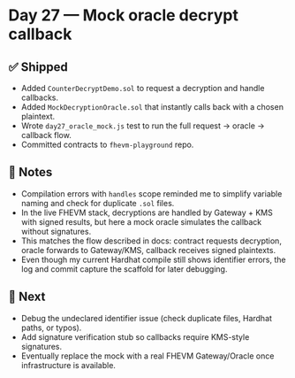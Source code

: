 # Day 27 — Mock oracle decrypt callback

## ✅ Shipped
- Added `CounterDecryptDemo.sol` to request a decryption and handle callbacks.
- Added `MockDecryptionOracle.sol` that instantly calls back with a chosen plaintext.
- Wrote `day27_oracle_mock.js` test to run the full request → oracle → callback flow.
- Committed contracts to `fhevm-playground` repo.

## 🧠 Notes
- Compilation errors with `handles` scope reminded me to simplify variable naming and check for duplicate `.sol` files.
- In the live FHEVM stack, decryptions are handled by Gateway + KMS with signed results, but here a mock oracle simulates the callback without signatures.
- This matches the flow described in docs: contract requests decryption, oracle forwards to Gateway/KMS, callback receives signed plaintexts.
- Even though my current Hardhat compile still shows identifier errors, the log and commit capture the scaffold for later debugging.

## 🎯 Next
- Debug the undeclared identifier issue (check duplicate files, Hardhat paths, or typos).
- Add signature verification stub so callbacks require KMS-style signatures.
- Eventually replace the mock with a real FHEVM Gateway/Oracle once infrastructure is available.
